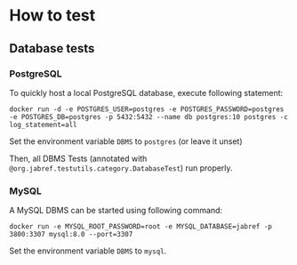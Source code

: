 # How to test

## Database tests

### PostgreSQL

To quickly host a local PostgreSQL database, execute following statement:

```terminal
docker run -d -e POSTGRES_USER=postgres -e POSTGRES_PASSWORD=postgres -e POSTGRES_DB=postgres -p 5432:5432 --name db postgres:10 postgres -c log_statement=all
```

Set the environment variable `DBMS` to `postgres` (or leave it unset)

Then, all DBMS Tests (annotated with `@org.jabref.testutils.category.DatabaseTest`) run properly.

### MySQL

A MySQL DBMS can be started using following command:

```terminal
docker run -e MYSQL_ROOT_PASSWORD=root -e MYSQL_DATABASE=jabref -p 3800:3307 mysql:8.0 --port=3307
```

Set the environment variable `DBMS` to `mysql`.

